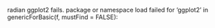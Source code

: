 radian 
ggplot2 fails.
package or namespace load failed for ‘ggplot2’ in genericForBasic(f, mustFind = FALSE):

